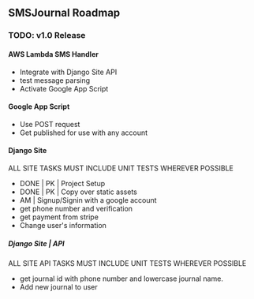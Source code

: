 ## SMSJournal Roadmap

### TODO: v1.0 Release

#### AWS Lambda SMS Handler
* Integrate with Django Site API
* test message parsing
* Activate Google App Script

#### Google App Script
* Use POST request
* Get published for use with any account

#### Django Site

ALL SITE TASKS MUST INCLUDE UNIT TESTS WHEREVER POSSIBLE

* DONE | PK | Project Setup
* DONE | PK | Copy over static assets
* AM | Signup/Signin with a google account
* get phone number and verification
* get payment from stripe
* Change user's information

##### Django Site | API

ALL SITE API TASKS MUST INCLUDE UNIT TESTS WHEREVER POSSIBLE

* get journal id with phone number and lowercase journal name.
* Add new journal to user
